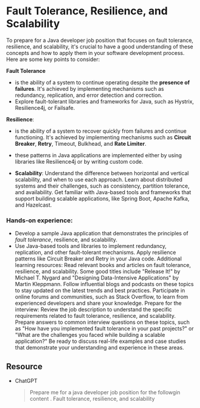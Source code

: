 # Fault Tolerance, Resilience, and Scalability

To prepare for a Java developer job position that focuses on fault tolerance, resilience, and scalability, it's crucial
to have a good understanding of these concepts and how to apply them in your software development process. Here are some
key points to consider:

**Fault Tolerance**

- is the ability of a system to continue operating despite the **presence of failures**. It's achieved
  by implementing mechanisms such as redundancy, replication, and error detection and correction.
- Explore fault-tolerant libraries and frameworks for Java, such as Hystrix, Resilience4j, or Failsafe.

**Resilience**:

- is the ability of a system to recover quickly from failures and continue functioning. It's achieved by
  implementing mechanisms such as **Circuit Breaker**, **Retry**, Timeout, Bulkhead, and **Rate Limiter**.
- these patterns in Java applications are implemented either by using libraries like Resilience4j or by writing
  custom code.

- **Scalability**:
  Understand the difference between horizontal and vertical scalability, and when to use each approach.
  Learn about distributed systems and their challenges, such as consistency, partition tolerance, and availability.
  Get familiar with Java-based tools and frameworks that support building scalable applications, like Spring Boot,
  Apache Kafka, and Hazelcast.

### Hands-on experience:

- Develop a sample Java application that demonstrates the principles of *fault tolerance*, resilience, and scalability.
- Use Java-based tools and libraries to implement redundancy, replication, and other fault-tolerant mechanisms.
Apply resilience patterns like Circuit Breaker and Retry in your Java code.
Additional learning resources:
Read relevant books and articles on fault tolerance, resilience, and scalability. Some good titles include "Release
It!"
by Michael T. Nygard and "Designing Data-Intensive Applications" by Martin Kleppmann.
Follow influential blogs and podcasts on these topics to stay updated on the latest trends and best practices.
Participate in online forums and communities, such as Stack Overflow, to learn from experienced developers and share
your knowledge.
Prepare for the interview:
Review the job description to understand the specific requirements related to fault tolerance, resilience, and
scalability.
Prepare answers to common interview questions on these topics, such as "How have you implemented fault tolerance in
your
past projects?" or "What are the challenges you faced while building a scalable application?"
Be ready to discuss real-life examples and case studies that demonstrate your understanding and experience in these
areas.

## Resource

- ChatGPT
  > Prepare me for a java developer job position for the followgin content . Fault tolerance, resilience, and
  scalability
